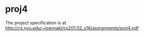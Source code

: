# proj4

The project specification is at http://cs.nyu.edu/~joannakl/cs201.02_s16/assignments/proj4.pdf


